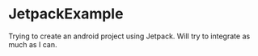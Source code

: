# JetpackExample
Trying to create an android project using Jetpack. Will try to integrate as much as I can.
